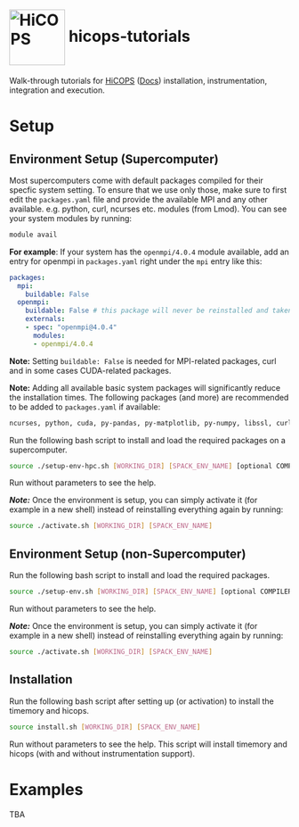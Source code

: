 # <img src="https://user-images.githubusercontent.com/14217455/97767279-84a86100-1af1-11eb-92db-52edf709cb1f.png" width="100" valign="middle" alt="HiCOPS"/> hicops-tutorials
Walk-through tutorials for [HiCOPS](https://github.com/hicops/hicops) ([Docs](https://hicops.github.io)) installation, instrumentation, integration and execution.

# Setup

## Environment Setup (Supercomputer)
Most supercomputers come with default packages compiled for their specfic system setting. To ensure that we use only those, make sure to first edit the `packages.yaml` file and provide the available MPI and any other available. e.g. python, curl, ncurses etc. modules (from Lmod). You can see your system modules by running:

```bash
module avail
```

**For example**: If your system has the `openmpi/4.0.4` module available, add an entry for openmpi in `packages.yaml` right under the `mpi` entry like this:

```yaml
packages:
  mpi:
    buildable: False
  openmpi:
    buildable: False # this package will never be reinstalled and taken from the system module
    externals:
    - spec: "openmpi@4.0.4"
      modules:
      - openmpi/4.0.4
```

**Note:** Setting `buildable: False` is needed for MPI-related packages, curl and in some cases CUDA-related packages.


**Note:** Adding all available basic system packages will significantly reduce the installation times. The following packages (and more) are recommended to be added to `packages.yaml` if available: 

```bash
ncurses, python, cuda, py-pandas, py-matplotlib, py-numpy, libssl, curl, mpi, mpi4py, mpip, boost, bison, perl, xz, zlib
```



Run the following bash script to install and load the required packages on a supercomputer. 

```bash
source ./setup-env-hpc.sh [WORKING_DIR] [SPACK_ENV_NAME] [optional COMPILER: e.g. gcc@8.4.0, gcc@10.2.0, intel@10.2]]
```
Run without parameters to see the help.

***Note:*** Once the environment is setup, you can simply activate it (for example in a new shell) instead of reinstalling everything again by running:

```bash
source ./activate.sh [WORKING_DIR] [SPACK_ENV_NAME]
```

## Environment Setup (non-Supercomputer)
Run the following bash script to install and load the required packages.

```bash
source ./setup-env.sh [WORKING_DIR] [SPACK_ENV_NAME] [optional COMPILER: e.g. gcc@8.4.0, gcc@10.2.0, intel@10.2]]
```
Run without parameters to see the help.

***Note:*** Once the environment is setup, you can simply activate it (for example in a new shell) instead of reinstalling everything again by running:

```bash
source ./activate.sh [WORKING_DIR] [SPACK_ENV_NAME]
```

## Installation
Run the following bash script after setting up (or activation) to install the timemory and hicops.

```bash
source install.sh [WORKING_DIR] [SPACK_ENV_NAME]
```
Run without parameters to see the help. This script will install timemory and hicops (with and without instrumentation support).

# Examples
TBA
